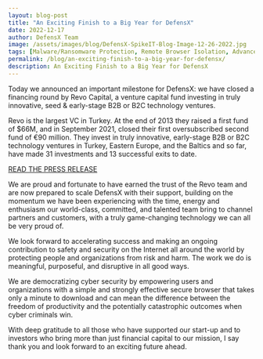 ```yaml
---
layout: blog-post
title: "An Exciting Finish to a Big Year for DefensX"
date: 2022-12-17
author: DefensX Team
image: /assets/images/blog/DefensX-SpikeIT-Blog-Image-12-26-2022.jpg
tags: [Malware/Ransomware Protection, Remote Browser Isolation, Advanced URL Protection, File Isolation, SaaS Access Protection]
permalink: /blog/an-exciting-finish-to-a-big-year-for-defensx/
description: An Exciting Finish to a Big Year for DefensX
---
```


 
 

<p>Today we announced an important milestone for DefensX: we have closed a financing round by Revo Capital, a venture capital fund investing in truly innovative, seed &amp; early-stage B2B or B2C technology&nbsp;ventures.</p>
<p>Revo is the largest VC in Turkey. At the end of 2013 they raised a first fund of $66M, and in September 2021, closed their first oversubscribed second fund of €90 million. They invest in truly innovative, early-stage B2B or B2C technology ventures in Turkey, Eastern Europe, and the Baltics and so far, have made 31 investments and 13 successful exits to date.</p>
<p><a href="https://www.defensx.com/news/defensx-closes-funding-round-led-by-revo/" target="_self">READ THE PRESS RELEASE</a></p>
<p>We are proud and fortunate to have earned the trust of the Revo team and are now prepared to scale DefensX with their support, building on the momentum we have been experiencing with the time, energy and enthusiasm our world-class, committed, and talented team bring to channel partners and customers, with a truly game-changing technology we can all be very proud of.</p>
<p>We look forward to accelerating success and making an ongoing contribution to safety and security on the Internet all around the world by protecting people and organizations from risk and harm. The work we do is meaningful, purposeful, and disruptive in all good ways.</p>
<p>We are democratizing cyber security by empowering users and organizations with a simple and strongly effective secure browser that takes only a minute to download and can mean the difference between the freedom of productivity and the potentially catastrophic outcomes when cyber criminals win.</p>
<p>With deep gratitude to all those who have supported our start-up and to investors who bring more than just financial capital to our mission, I say thank you and look forward to an exciting future ahead.</p>
 